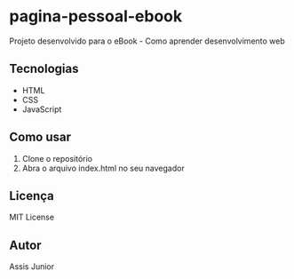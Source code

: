 # pagina-pessoal-ebook

Projeto desenvolvido para o eBook - Como aprender desenvolvimento web

## Tecnologias

- HTML
- CSS
- JavaScript

## Como usar

1. Clone o repositório
2. Abra o arquivo index.html no seu navegador

## Licença

MIT License

## Autor

Assis Junior